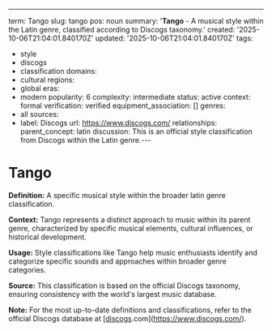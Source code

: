 ---
term: Tango
slug: tango
pos: noun
summary: '**Tango** - A musical style within the Latin genre, classified according
  to Discogs taxonomy.'
created: '2025-10-06T21:04:01.840170Z'
updated: '2025-10-06T21:04:01.840170Z'
tags:
- style
- discogs
- classification
domains:
- cultural
regions:
- global
eras:
- modern
popularity: 6
complexity: intermediate
status: active
context: formal
verification: verified
equipment_association: []
genres:
- all
sources:
- label: Discogs
  url: https://www.discogs.com/
relationships:
  parent_concept: latin
discussion: This is an official style classification from Discogs within the Latin
  genre.---

# Tango

**Definition:** A specific musical style within the broader latin genre classification.

**Context:** Tango represents a distinct approach to music within its parent genre, characterized by specific musical elements, cultural influences, or historical development.

**Usage:** Style classifications like Tango help music enthusiasts identify and categorize specific sounds and approaches within broader genre categories.

**Source:** This classification is based on the official Discogs taxonomy, ensuring consistency with the world's largest music database.

**Note:** For the most up-to-date definitions and classifications, refer to the official Discogs database at [[discogs](../d/discogs.md).com](https://www.discogs.com/).